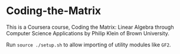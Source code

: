 # Coding-the-Matrix
This is a Coursera course, Coding the Matrix: Linear Algebra through Computer Science Applications by Philip Klein of Brown University.

Run `source ./setup.sh` to allow importing of utility modules like `GF2`.
